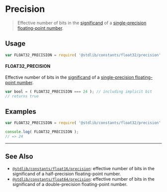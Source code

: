 <!--

@license Apache-2.0

Copyright (c) 2018 The Stdlib Authors.

Licensed under the Apache License, Version 2.0 (the "License");
you may not use this file except in compliance with the License.
You may obtain a copy of the License at

   http://www.apache.org/licenses/LICENSE-2.0

Unless required by applicable law or agreed to in writing, software
distributed under the License is distributed on an "AS IS" BASIS,
WITHOUT WARRANTIES OR CONDITIONS OF ANY KIND, either express or implied.
See the License for the specific language governing permissions and
limitations under the License.

-->

# Precision

> Effective number of bits in the [significand][significand] of a [single-precision floating-point number][ieee754].

<section class="usage">

## Usage

```javascript
var FLOAT32_PRECISION = require( '@stdlib/constants/float32/precision' );
```

#### FLOAT32_PRECISION

Effective number of bits in the [significand][significand] of a [single-precision floating-point number][ieee754].

```javascript
var bool = ( FLOAT32_PRECISION === 24 ); // including implicit bit
// returns true
```

</section>

<!-- /.usage -->

<section class="examples">

## Examples

<!-- TODO: better example -->

<!-- eslint no-undef: "error" -->

```javascript
var FLOAT32_PRECISION = require( '@stdlib/constants/float32/precision' );

console.log( FLOAT32_PRECISION );
// => 24
```

</section>

<!-- /.examples -->

<!-- Section for related `stdlib` packages. Do not manually edit this section, as it is automatically populated. -->

<section class="related">

* * *

## See Also

-   [`@stdlib/constants/float16/precision`][@stdlib/constants/float16/precision]: effective number of bits in the significand of a half-precision floating-point number.
-   [`@stdlib/constants/float64/precision`][@stdlib/constants/float64/precision]: effective number of bits in the significand of a double-precision floating-point number.

</section>

<!-- /.related -->

<!-- Section for all links. Make sure to keep an empty line after the `section` element and another before the `/section` close. -->

<section class="links">

[ieee754]: https://en.wikipedia.org/wiki/IEEE_754-1985

[significand]: https://en.wikipedia.org/wiki/Significand

<!-- <related-links> -->

[@stdlib/constants/float16/precision]: https://github.com/stdlib-js/stdlib/tree/develop/lib/node_modules/%40stdlib/constants/float16/precision

[@stdlib/constants/float64/precision]: https://github.com/stdlib-js/stdlib/tree/develop/lib/node_modules/%40stdlib/constants/float64/precision

<!-- </related-links> -->

</section>

<!-- /.links -->
